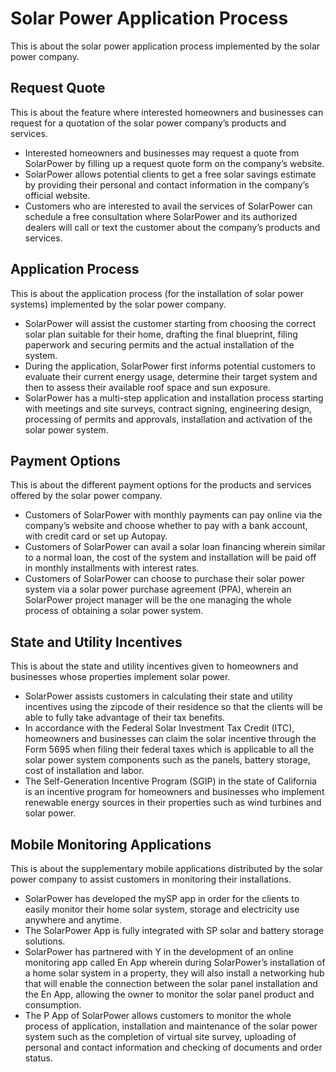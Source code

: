 # Solar Power Application Process

This is about the solar power application process implemented by the solar power company.

## Request Quote

This is about the feature where interested homeowners and businesses can request for a quotation of the solar power company’s products and services.

- Interested homeowners and businesses may request a quote from SolarPower by filling up a request quote form on the company’s website.
- SolarPower allows potential clients to get a free solar savings estimate by providing their personal and contact information in the company’s official website.
- Customers who are interested to avail the services of SolarPower can schedule a free consultation where SolarPower and its authorized dealers will call or text the customer about the company’s products and services.

## Application Process

This is about the application process (for the installation of solar power systems) implemented by the solar power company.

- SolarPower will assist the customer starting from choosing the correct solar plan suitable for their home, drafting the final blueprint, filing paperwork and securing permits and the actual installation of the system.
- During the application, SolarPower first informs potential customers to evaluate their current energy usage, determine their target system and then to assess their available roof space and sun exposure.
- SolarPower has a multi-step application and installation process starting with meetings and site surveys, contract signing, engineering design, processing of permits and approvals, installation and activation of the solar power system.

## Payment Options

This is about the different payment options for the products and services offered by the solar power company.

- Customers of SolarPower with monthly payments can pay online via the company’s website and choose whether to pay with a bank account, with credit card or set up Autopay.
- Customers of SolarPower can avail a solar loan financing wherein similar to a normal loan, the cost of the system and installation will be paid off in monthly installments with interest rates.
- Customers of SolarPower can choose to purchase their solar power system via a solar power purchase agreement (PPA), wherein an SolarPower project manager will be the one managing the whole process of obtaining a solar power system.

## State and Utility Incentives

This is about the state and utility incentives given to homeowners and businesses whose properties implement solar power.

- SolarPower assists customers in calculating their state and utility incentives using the zipcode of their residence so that the clients will be able to fully take advantage of their tax benefits.
- In accordance with the Federal Solar Investment Tax Credit (ITC), homeowners and businesses can claim the solar incentive through the Form 5695 when filing their federal taxes which is applicable to all the solar power system components such as the panels, battery storage, cost of installation and labor.
- The Self-Generation Incentive Program (SGIP) in the state of California is an incentive program for homeowners and businesses who implement renewable energy sources in their properties such as wind turbines and solar power.

## Mobile Monitoring Applications

This is about the supplementary mobile applications distributed by the solar power company to assist customers in monitoring their installations.

- SolarPower has developed the mySP app in order for the clients to easily monitor their home solar system, storage and electricity use anywhere and anytime.
- The SolarPower App is fully integrated with SP solar and battery storage solutions.
- SolarPower has partnered with Y in the development of an online monitoring app called En App wherein during SolarPower’s installation of a home solar system in a property, they will also install a networking hub that will enable the connection between the solar panel installation and the En App, allowing the owner to monitor the solar panel product and consumption.
- The P App of SolarPower allows customers to monitor the whole process of application, installation and maintenance of the solar power system such as the completion of virtual site survey, uploading of personal and contact information and checking of documents and order status.